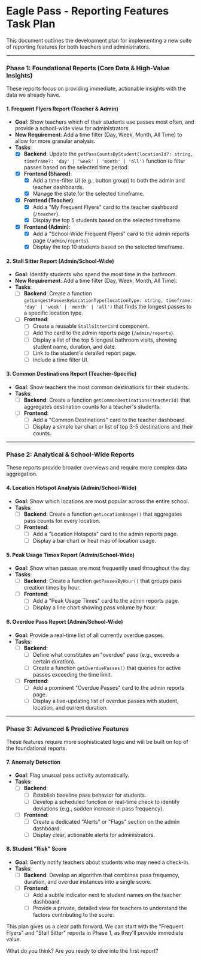 # Eagle Pass - Reporting Features Task Plan

This document outlines the development plan for implementing a new suite of reporting features for both teachers and administrators.

---

### Phase 1: Foundational Reports (Core Data & High-Value Insights)

These reports focus on providing immediate, actionable insights with the data we already have.

#### 1. Frequent Flyers Report (Teacher & Admin)
- **Goal**: Show teachers which of their students use passes most often, and provide a school-wide view for administrators.
- **New Requirement**: Add a time filter (Day, Week, Month, All Time) to allow for more granular analysis.
- **Tasks**:
    - [x] **Backend**: Update the `getPassCountsByStudent(locationId?: string, timeframe?: 'day' | 'week' | 'month' | 'all')` function to filter passes based on the selected time period.
    - [x] **Frontend (Shared)**:
        - [x] Add a time-filter UI (e.g., button group) to both the admin and teacher dashboards.
        - [x] Manage the state for the selected timeframe.
    - [x] **Frontend (Teacher)**:
        - [x] Add a "My Frequent Flyers" card to the teacher dashboard (`/teacher`).
        - [x] Display the top 5 students based on the selected timeframe.
    - [x] **Frontend (Admin)**:
        - [x] Add a "School-Wide Frequent Flyers" card to the admin reports page (`/admin/reports`).
        - [x] Display the top 10 students based on the selected timeframe.

#### 2. Stall Sitter Report (Admin/School-Wide)
- **Goal**: Identify students who spend the most time in the bathroom.
- **New Requirement**: Add a time filter (Day, Week, Month, All Time).
- **Tasks**:
    - [ ] **Backend**: Create a function `getLongestPassesByLocationType(locationType: string, timeframe: 'day' | 'week' | 'month' | 'all')` that finds the longest passes to a specific location type.
    - [ ] **Frontend**:
        - [ ] Create a reusable `StallSitterCard` component.
        - [ ] Add the card to the admin reports page (`/admin/reports`).
        - [ ] Display a list of the top 5 longest bathroom visits, showing student name, duration, and date.
        - [ ] Link to the student's detailed report page.
        - [ ] Include a time filter UI.

#### 3. Common Destinations Report (Teacher-Specific)
- **Goal**: Show teachers the most common destinations for their students.
- **Tasks**:
    - [ ] **Backend**: Create a function `getCommonDestinations(teacherId)` that aggregates destination counts for a teacher's students.
    - [ ] **Frontend**:
        - [ ] Add a "Common Destinations" card to the teacher dashboard.
        - [ ] Display a simple bar chart or list of top 3-5 destinations and their counts.

---

### Phase 2: Analytical & School-Wide Reports

These reports provide broader overviews and require more complex data aggregation.

#### 4. Location Hotspot Analysis (Admin/School-Wide)
- **Goal**: Show which locations are most popular across the entire school.
- **Tasks**:
    - [ ] **Backend**: Create a function `getLocationUsage()` that aggregates pass counts for every location.
    - [ ] **Frontend**:
        - [ ] Add a "Location Hotspots" card to the admin reports page.
        - [ ] Display a bar chart or heat map of location usage.

#### 5. Peak Usage Times Report (Admin/School-Wide)
- **Goal**: Show when passes are most frequently used throughout the day.
- **Tasks**:
    - [ ] **Backend**: Create a function `getPassesByHour()` that groups pass creation times by hour.
    - [ ] **Frontend**:
        - [ ] Add a "Peak Usage Times" card to the admin reports page.
        - [ ] Display a line chart showing pass volume by hour.

#### 6. Overdue Pass Report (Admin/School-Wide)
- **Goal**: Provide a real-time list of all currently overdue passes.
- **Tasks**:
    - [ ] **Backend**:
        - [ ] Define what constitutes an "overdue" pass (e.g., exceeds a certain duration).
        - [ ] Create a function `getOverduePasses()` that queries for active passes exceeding the time limit.
    - [ ] **Frontend**:
        - [ ] Add a prominent "Overdue Passes" card to the admin reports page.
        - [ ] Display a live-updating list of overdue passes with student, location, and current duration.

---

### Phase 3: Advanced & Predictive Features

These features require more sophisticated logic and will be built on top of the foundational reports.

#### 7. Anomaly Detection
- **Goal**: Flag unusual pass activity automatically.
- **Tasks**:
    - [ ] **Backend**:
        - [ ] Establish baseline pass behavior for students.
        - [ ] Develop a scheduled function or real-time check to identify deviations (e.g., sudden increase in pass frequency).
    - [ ] **Frontend**:
        - [ ] Create a dedicated "Alerts" or "Flags" section on the admin dashboard.
        - [ ] Display clear, actionable alerts for administrators.

#### 8. Student "Risk" Score
- **Goal**: Gently notify teachers about students who may need a check-in.
- **Tasks**:
    - [ ] **Backend**: Develop an algorithm that combines pass frequency, duration, and overdue instances into a single score.
    - [ ] **Frontend**:
        - [ ] Add a subtle indicator next to student names on the teacher dashboard.
        - [ ] Provide a private, detailed view for teachers to understand the factors contributing to the score.

This plan gives us a clear path forward. We can start with the "Frequent Flyers" and "Stall Sitter" reports in Phase 1, as they'll provide immediate value.

What do you think? Are you ready to dive into the first report? 
